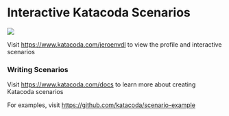 # Interactive Katacoda Scenarios

[![](http://shields.katacoda.com/katacoda/jeroenvdl/count.svg)](https://www.katacoda.com/jeroenvdl "Get your profile on Katacoda.com")

Visit https://www.katacoda.com/jeroenvdl to view the profile and interactive scenarios

### Writing Scenarios
Visit https://www.katacoda.com/docs to learn more about creating Katacoda scenarios

For examples, visit https://github.com/katacoda/scenario-example
